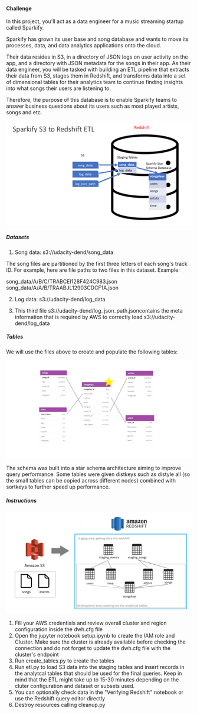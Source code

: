 #### Challenge

In this project, you'll act as a data engineer for a music streaming startup called Sparkify.

Sparkify has grown its user base and song database and wants to move its processes, data, and data analytics applications onto the cloud.

Their data resides in S3, in a directory of JSON logs on user activity on the app, and a directory with JSON metadata for the songs in their app. As their data engineer, you will be tasked with building an ETL pipeline that extracts their data from S3, stages them in Redshift, and transforms data into a set of dimensional tables for their analytics team to continue finding insights into what songs their users are listening to.

Therefore, the purpose of this database is to enable Sparkify teams to answer business questions about its users such as most played artists, songs and etc. 

![alt text](./images/sparkify-s3-to-redshift-etl.png "Sparkify S3 to Redshift ETL")

##### Datasets

1. Song data: s3://udacity-dend/song_data

The song files are partitioned by the first three letters of each song's track ID. For example, here are file paths to two files in this dataset. Example:

song_data/A/B/C/TRABCEI128F424C983.json
song_data/A/A/B/TRAABJL12903CDCF1A.json

2. Log data: s3://udacity-dend/log_data

3. This third file s3://udacity-dend/log_json_path.jsoncontains the meta information that is required by AWS to correctly load s3://udacity-dend/log_data

##### Tables

We will use the files above to create and populate the following tables:

![alt text](./images/schema.png "Table schema")

The schema was built into a star schema architecture aiming to improve query performance. Some tables were given distkeys such as distyle all (so the small tables can be copied across different nodes) combined with sortkeys to further speed up performance.

##### Instructions

![alt text](./images/architecture.png "Architecture")

1. Fill your AWS credentials and review overall cluster and region configuration inside the dwh.cfg file
2. Open the jupyter notebook setup.ipynb to create the IAM role and Cluster. Make sure the cluster is already available before checking the connection and do not forget to update the dwh.cfg file with the cluster's endpoint
3. Run create_tables.py to create the tables
4. Run etl.py to load S3 data into the staging tables and insert records in the analytcal tables that should be used for the final queries. Keep in mind that the ETL might take up to 15-30 minutes depending on the cluter configuration and dataset or subsets used.
5. You can optionally check data in the "Verifying Redshift" notebook or use the Redshift query editor directly
6. Destroy resources calling cleanup.py
